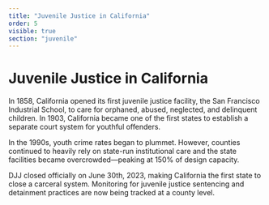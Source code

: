 ```yaml
---
title: "Juvenile Justice in California"
order: 5
visible: true
section: "juvenile"
---
```


# Juvenile Justice in California

In 1858, California opened its first juvenile justice facility, the San Francisco Industrial School, to care for orphaned, abused, neglected, and delinquent children. In 1903, California became one of the first states to establish a separate court system for youthful offenders.

In the 1990s, youth crime rates began to plummet. However, counties continued to heavily rely on state-run institutional care and the state facilities became overcrowded—peaking at 150% of design capacity.

DJJ closed officially on June 30th, 2023, making California the first state to close a carceral system. Monitoring for juvenile justice sentencing and detainment practices are now being tracked at a county level.